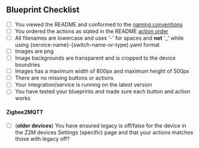 ## Blueprint Checklist

<!--
  Put an `x` in the boxes that apply. Checkboxes should be marked without spaces eg. [x] and not [ x] or [x ] as the markdown won't render the checkboxes correctly if there are space within the brackets. Alternatively you can check the boxes through the UI after submitting the PR. If you're unsure about any of them, don't hesitate to ask.
-->

- [ ] You viewed the README and conformed to the [naming conventions](https://github.com/Sian-Lee-SA/Home-Assistant-Switch-Manager#title-naming-convention)
- [ ] You ordered the actions as stated in the README [action order](https://github.com/Sian-Lee-SA/Home-Assistant-Switch-Manager#order-convention)
- [ ] All filenames are lowercase and uses '-' for spaces and **not** '_' while using {service-name}-{switch-name-or-type}.yaml format
- [ ] Images are png
- [ ] Image backgrounds are transparent and is cropped to the device boundries
- [ ] Images has a maximum width of 800px and maximum height of 500px
- [ ] There are no missing buttons or actions
- [ ] Your integration/service is running on the latest version
- [ ] You have tested your blueprints and made sure each button and action works

#### Zigbee2MQTT

- [ ] (**older devices**) You have ensured legacy is off/false for the device in the Z2M devices Settings (specific) page and that your actions matches those with legacy off?

<!--
  It is important to have the naming conventions and action ordering conformed while also ensuring all buttons and actions are supplied because any future changes will invalidate any blueprint for a user who uses your blueprint

  Thank you for contributing
-->